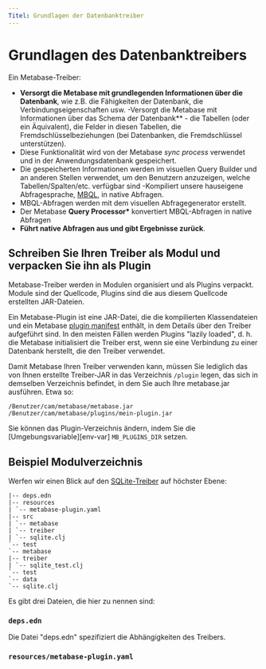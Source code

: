 ```yaml
---
Titel: Grundlagen der Datenbanktreiber
---
```



# Grundlagen des Datenbanktreibers


Ein Metabase-Treiber:


- **Versorgt die Metabase mit grundlegenden Informationen über die Datenbank**, wie z.B. die Fähigkeiten der Datenbank, die Verbindungseigenschaften usw.
-Versorgt die Metabase mit Informationen über das Schema der Datenbank** - die Tabellen (oder ein Äquivalent), die Felder in diesen Tabellen, die Fremdschlüsselbeziehungen (bei Datenbanken, die Fremdschlüssel unterstützen).
- Diese Funktionalität wird von der Metabase _sync process_ verwendet und in der Anwendungsdatenbank gespeichert.
- Die gespeicherten Informationen werden im visuellen Query Builder und an anderen Stellen verwendet, um den Benutzern anzuzeigen, welche Tabellen/Spalten/etc. verfügbar sind
-Kompiliert unsere hauseigene Abfragesprache, [MBQL](https://github.com/metabase/metabase/wiki/Query-Language-'98), in native Abfragen.
- MBQL-Abfragen werden mit dem visuellen Abfragegenerator erstellt.
- Der Metabase **Query Processor\*** konvertiert MBQL-Abfragen in native Abfragen
- **Führt native Abfragen aus und gibt Ergebnisse zurück**.


## Schreiben Sie Ihren Treiber als Modul und verpacken Sie ihn als Plugin


Metabase-Treiber werden in Modulen organisiert und als Plugins verpackt. Module sind der Quellcode, Plugins sind die aus diesem Quellcode erstellten JAR-Dateien.


Ein Metabase-Plugin ist eine JAR-Datei, die die kompilierten Klassendateien und ein Metabase [plugin manifest](plugins.md) enthält, in dem Details über den Treiber aufgeführt sind. In den meisten Fällen werden Plugins "lazily loaded", d. h. die Metabase initialisiert die Treiber erst, wenn sie eine Verbindung zu einer Datenbank herstellt, die den Treiber verwendet.


Damit Metabase Ihren Treiber verwenden kann, müssen Sie lediglich das von Ihnen erstellte Treiber-JAR in das Verzeichnis `/plugin` legen, das sich in demselben Verzeichnis befindet, in dem Sie auch Ihre metabase.jar ausführen. Etwa so:


```
/Benutzer/cam/metabase/metabase.jar
/Benutzer/cam/metabase/plugins/mein-plugin.jar
```


Sie können das Plugin-Verzeichnis ändern, indem Sie die [Umgebungsvariable][env-var] `MB_PLUGINS_DIR` setzen.


## Beispiel Modulverzeichnis


Werfen wir einen Blick auf den [SQLite-Treiber](https://github.com/metabase/metabase/tree/master/modules/drivers/sqlite) auf höchster Ebene:


```
|-- deps.edn
|-- resources
| `-- metabase-plugin.yaml
|-- src
| `-- metabase
| `-- treiber
| `-- sqlite.clj
`-- test
`-- metabase
|-- treiber
| `-- sqlite_test.clj
`-- test
`-- data
`-- sqlite.clj
```


Es gibt drei Dateien, die hier zu nennen sind:


### `deps.edn`


Die Datei "deps.edn" spezifiziert die Abhängigkeiten des Treibers.


### `resources/metabase-plugin.yaml`
